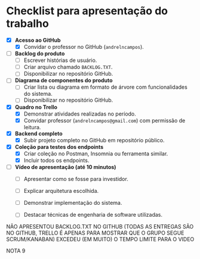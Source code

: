 # Checklist para apresentação do trabalho

- [X] **Acesso ao GitHub**  
  - [X] Convidar o professor no GitHub (`andrelncampos`).

- [ ] **Backlog do produto**  
  - [ ] Escrever histórias de usuário.
  - [ ] Criar arquivo chamado `BACKLOG.TXT`.
  - [ ] Disponibilizar no repositório GitHub.

- [ ] **Diagrama de componentes do produto**  
  - [ ] Criar lista ou diagrama em formato de árvore com funcionalidades do sistema.
  - [ ] Disponibilizar no repositório GitHub.

- [X] **Quadro no Trello**  
  - [X] Demonstrar atividades realizadas no período.
  - [X] Convidar professor (`andrelncampos@gmail.com`) com permissão de leitura.

- [X] **Backend completo**  
  - [X] Subir projeto completo no GitHub em repositório público.

- [X] **Coleção para testes dos endpoints**  
  - [X] Criar coleção no Postman, Insomnia ou ferramenta similar.
  - [X] Incluir todos os endpoints.

- [ ] **Vídeo de apresentação (até 10 minutos)**  
  - [ ] Apresentar como se fosse para investidor.
  - [ ] Explicar arquitetura escolhida.
  - [ ] Demonstrar implementação do sistema.
  - [ ] Destacar técnicas de engenharia de software utilizadas.


NÃO APRESENTOU BACKLOG.TXT NO GITHUB (TODAS AS ENTREGAS SÃO NO GITHUB, TRELLO É APENAS PARA MOSTRAR QUE O GRUPO SEGUE SCRUM/KANABAN)
EXCEDEU (EM MUITO) O TEMPO LIMITE PARA O VIDEO

NOTA 9